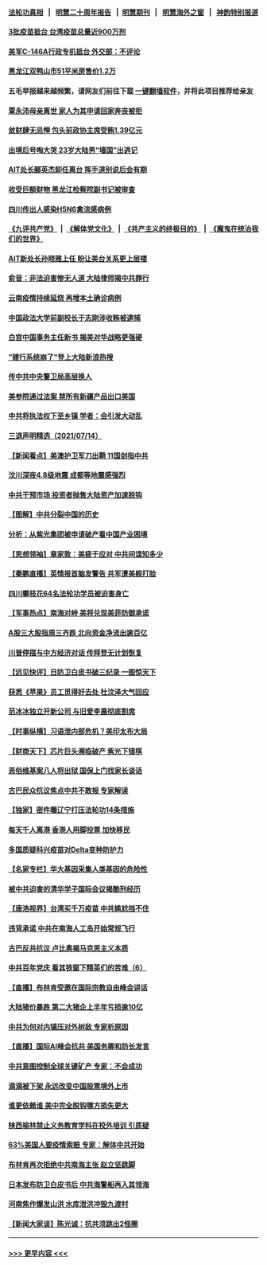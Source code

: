 #### [法轮功真相](https://github.com/gfw-breaker/truth/blob/master/README.md?t=0) &nbsp;&nbsp;|&nbsp;&nbsp; [明慧二十周年报告](https://github.com/gfw-breaker/mh-reports/blob/master/README.md?t=0) &nbsp;&nbsp;|&nbsp;&nbsp;[明慧期刊](https://github.com/gfw-breaker/mh-qikan) &nbsp;&nbsp;|&nbsp;&nbsp; [明慧海外之窗](https://github.com/gfw-breaker/mh-news/blob/master/README.md?t=0) &nbsp;&nbsp;|&nbsp;&nbsp; [神韵特别报道](https://github.com/gfw-breaker/mh-news/blob/master/shenyun.md?t=0)
#### [3批疫苗抵台 台湾疫苗总量近900万剂](../pages/nsc413/n13090504.md?t=07152001) 
#### [美军C-146A行政专机抵台 外交部：不评论](../pages/nsc413/n13088089.md?t=07152001) 
#### [黑龙江双鸭山市51平米房售价1.2万](../pages/nsc413/n13089897.md?t=07152001) 
#### 五毛举报越来越频繁，请网友们前往下载 [一键翻墙软件](https://github.com/gfw-breaker/ssr-accounts)，并将此项目推荐给亲友
#### [覃永沛母亲离世 家人为其申请回家奔丧被拒](../pages/nsc413/n13090167.md?t=07152001) 
#### [敛财肆无忌惮 包头前政协主席受贿1.39亿元](../pages/nsc413/n13090460.md?t=07152001) 
#### [出境后号啕大哭 23岁大陆男“墙国”出逃记](../pages/nsc413/n13090308.md?t=07152001) 
#### [AIT处长郦英杰卸任离台 挥手道别说后会有期](../pages/nsc413/n13090169.md?t=07152001) 
#### [收受巨额财物 黑龙江检察院副书记被审查](../pages/nsc413/n13090313.md?t=07152001) 
#### [四川传出人感染H5N6禽流感病例](../pages/nsc413/n13090201.md?t=07152001) 
#### [《九评共产党》](https://github.com/begood0513/9ping.md/blob/master/README.md) &nbsp;|&nbsp; [《解体党文化》](../../../../jtdwh.md/blob/master/README.md)  &nbsp;|&nbsp; [《共产主义的终极目的》](../../../../gczydzjmd.md/blob/master/README.md) &nbsp;|&nbsp; [《魔鬼在统治我们的世界》](../../../../mgztzwmdsj.md/blob/master/README.md) 
#### [AIT新处长孙晓雅上任 盼让美台关系更上层楼](../pages/nsc413/n13090113.md?t=07152001) 
#### [俞音：非法迫害惨无人道 大陆律师揭中共罪行](../pages/nsc413/n13089501.md?t=07152001) 
#### [云南疫情持续延烧 再增本土确诊病例](../pages/nsc413/n13089972.md?t=07152001) 
#### [中国政法大学前副校长于志刚涉收贿被逮捕](../pages/nsc413/n13090008.md?t=07152001) 
#### [白宫中国事务主任新书 揭美对华战略更强硬](../pages/nsc413/n13089691.md?t=07152001) 
#### [“建行系统崩了”登上大陆新浪热搜](../pages/nsc413/n13089946.md?t=07152001) 
#### [传中共中央警卫局高层换人](../pages/nsc413/n13089832.md?t=07152001) 
#### [美参院通过法案 禁所有新疆产品出口美国](../pages/nsc413/n13089397.md?t=07152001) 
#### [中共将执法权下至乡镇 学者：会引发大动乱](../pages/nsc413/n13089721.md?t=07152001) 
#### [三退声明精选（2021/07/14）](../pages/nsc413/n13089755.md?t=07152001) 
#### [【新闻看点】美澳护卫军刀出鞘 11国剑指中共](../pages/nsc413/n13089287.md?t=07152001) 
#### [汶川深夜4.8级地震 成都等地震感强烈](../pages/nsc413/n13089564.md?t=07152001) 
#### [中共干预市场 投资者抛售大陆资产加速脱钩](../pages/nsc413/n13089393.md?t=07152001) 
#### [【图解】中共分裂中国的历史](../pages/nsc413/n13089409.md?t=07152001) 
#### [分析：从紫光集团被申请破产看中国产业困境](../pages/nsc413/n13089000.md?t=07152001) 
#### [【思想领袖】章家敦：美疲于应对 中共间谍知多少](../pages/nsc413/n13037813.md?t=07152001) 
#### [【秦鹏直播】英情报首脑发警告 共军遭美舰打脸](../pages/nsc413/n13089325.md?t=07152001) 
#### [四川攀枝花64名法轮功学员被迫害身亡](../pages/nsc413/n13088746.md?t=07152001) 
#### [【军事热点】南海对峙 美将兑现美菲防御承诺](../pages/nsc413/n13088436.md?t=07152001) 
#### [A股三大股指周三齐跌 北向资金净流出逾百亿](../pages/nsc413/n13089388.md?t=07152001) 
#### [川普停摆与中方经济对话 传拜登无计划恢复](../pages/nsc413/n13089268.md?t=07152001) 
#### [【远见快评】日防卫白皮书破三纪录 一图惊天下](../pages/nsc413/n13089305.md?t=07152001) 
#### [获悉《苹果》员工觅得好去处 杜汶泽大气回应](../pages/nsc413/n13089010.md?t=07152001) 
#### [范冰冰独立开新公司 与旧爱李晨彻底割席](../pages/nsc413/n13089199.md?t=07152001) 
#### [【时事纵横】习语泄内部危机？美印太布大局](../pages/nsc413/n13089293.md?t=07152001) 
#### [【财商天下】芯片巨头濒临破产 紫光下错棋](../pages/nsc413/n13088515.md?t=07152001) 
#### [恶俗维基案八人将出狱 国保上门找家长谈话](../pages/nsc413/n13089210.md?t=07152001) 
#### [古巴民众抗议焦点中共不敢报 专家解读](../pages/nsc413/n13089116.md?t=07152001) 
#### [【独家】密件曝辽宁打压法轮功14条措施](../pages/nsc413/n13039077.md?t=07152001) 
#### [每天千人离港 香港人用脚投票 加快移民](../pages/nsc413/n13089218.md?t=07152001) 
#### [多国质疑科兴疫苗对Delta变种防护力](../pages/nsc413/n13089147.md?t=07152001) 
#### [【名家专栏】华大基因采集人类基因的危险性](../pages/nsc413/n13088502.md?t=07152001) 
#### [被中共迫害的清华学子国际会议揭酷刑经历](../pages/nsc413/n13089044.md?t=07152001) 
#### [【唐浩视界】台湾买千万疫苗 中共尴尬挡不住](../pages/nsc413/n13089097.md?t=07152001) 
#### [违背承诺 中共在南海人工岛开始常规飞行](../pages/nsc413/n13089070.md?t=07152001) 
#### [古巴反共抗议 卢比奥揭马克思主义本质](../pages/nsc413/n13089106.md?t=07152001) 
#### [中共百年党庆 看其铁窗下精英们的苦难（6）](../pages/nsc413/n13088181.md?t=07152001) 
#### [【直播】布林肯受邀在国际宗教自由峰会讲话](../pages/nsc413/n13089051.md?t=07152001) 
#### [大陆猪价暴跌 第二大猪企上半年亏损逾10亿](../pages/nsc413/n13088876.md?t=07152001) 
#### [中共为何对内镇压对外树敌 专家析原因](../pages/nsc413/n13089004.md?t=07152001) 
#### [【直播】国际AI峰会抗共 美国务卿和防长发言](../pages/nsc413/n13089020.md?t=07152001) 
#### [中共意图控制全球关键矿产 专家：不会成功](../pages/nsc413/n13088788.md?t=07152001) 
#### [滴滴被下架 永远改变中国股票境外上市](../pages/nsc413/n13088483.md?t=07152001) 
#### [谁更依赖谁 美中完全脱钩哪方损失更大](../pages/nsc413/n13088896.md?t=07152001) 
#### [陕西榆林禁止义务教育学科在校外培训 引质疑](../pages/nsc413/n13088609.md?t=07152001) 
#### [63%美国人要疫情索赔 专家：解体中共开始](../pages/nsc413/n13088738.md?t=07152001) 
#### [布林肯再次拒绝中共南海主张 赵立坚跳脚](../pages/nsc413/n13088630.md?t=07152001) 
#### [日本发布防卫白皮书后 中共海警船再入其领海](../pages/nsc413/n13088498.md?t=07152001) 
#### [河南焦作爆发山洪 水库泄洪冲毁九渡村](../pages/nsc413/n13088182.md?t=07152001) 
#### [【新闻大家谈】陈光诚：抗共须跳出2怪圈](../pages/nsc413/n13087339.md?t=07152001) 

----
#### [ >>> 更早内容 <<< ](../indexes/nsc413-earlier.md)
